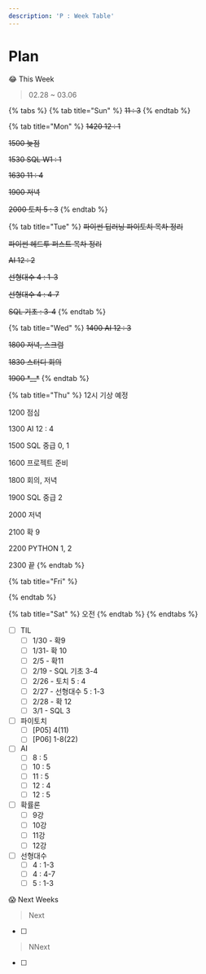 ```yaml
---
description: 'P : Week Table'
---
```


# Plan

😂 This Week

> 02.28 ~ 03.06

{% tabs %}
{% tab title="Sun" %}
~~11 : 3~~
{% endtab %}

{% tab title="Mon" %}
~~1420 12 : 1~~

~~1500 늦점~~

~~1530 SQL W1 : 1~~

~~1630 11 : 4~~

~~1900 저녁~~

~~2000 토치 5 : 3~~
{% endtab %}

{% tab title="Tue" %}
~~파이썬 딥러닝 파이토치 목차 정리~~

~~파이썬 헤드투 퍼스트 목차 정리~~

~~AI 12 : 2~~

~~선형대수 4 : 1-3~~

~~선형대수 4 : 4-7~~

~~SQL 기초 : 3-4~~
{% endtab %}

{% tab title="Wed" %}
~~1400 AI 12 : 3~~

~~1800 저녁, 스크럼~~

~~1830 스터디 회의~~

~~1900 \*\_\_\*~~
{% endtab %}

{% tab title="Thu" %}
12시 기상 예정

1200 점심

1300 AI 12 : 4

1500 SQL 중급 0, 1

1600 프로젝트 준비

1800 회의, 저녁

1900 SQL 중급 2

2000 저녁

2100 확 9

2200 PYTHON 1, 2

2300 끝
{% endtab %}

{% tab title="Fri" %}

{% endtab %}

{% tab title="Sat" %}
오전
{% endtab %}
{% endtabs %}

* [ ] TIL
  * [ ] 1/30 - 확9
  * [ ] 1/31- 확 10
  * [ ] 2/5 - 확11
  * [ ] 2/19 - SQL 기초 3-4
  * [ ] 2/26 - 토치 5 : 4
  * [ ] 2/27 - 선형대수 5 : 1-3
  * [ ] 2/28 - 확 12
  * [ ] 3/1 - SQL 3
* [ ] 파이토치 
  * [ ] \[P05\] 4\(11\)
  * [ ] \[P06\] 1-8\(22\)
* [ ] AI
  * [ ] 8 : 5
  * [ ] 10 : 5
  * [ ] 11 : 5
  * [ ] 12 : 4
  * [ ] 12 : 5
* [ ] 확률론
  * [ ] 9강
  * [ ] 10강
  * [ ] 11강
  * [ ] 12강
* [ ] 선형대수
  * [ ] 4 : 1-3
  * [ ] 4 : 4-7
  * [ ] 5 : 1-3

😱 Next Weeks

> Next

* [ ] 
> NNext

* [ ] 

